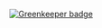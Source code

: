 

[![Greenkeeper badge](https://badges.greenkeeper.io/yarrumretep/fbmock.svg)](https://greenkeeper.io/)